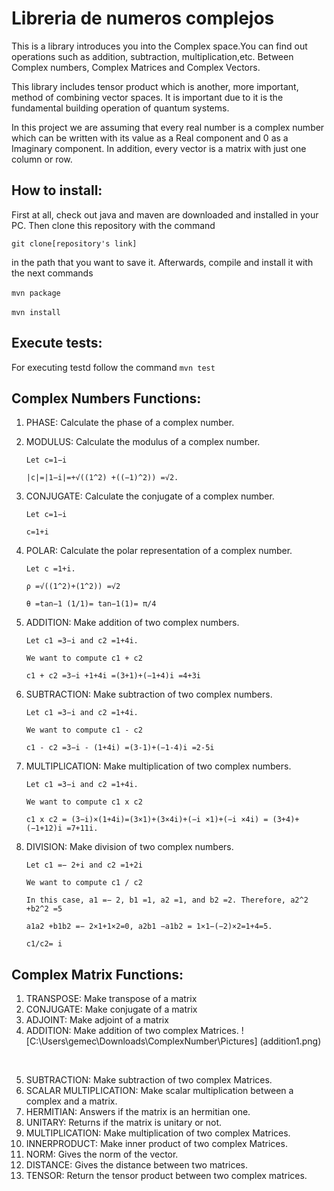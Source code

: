 ﻿# Libreria de numeros complejos 

This is a library introduces you into the Complex space.You can find out operations such as addition, subtraction, multiplication,etc. Between Complex numbers, Complex Matrices and Complex Vectors. 

This library includes tensor product which is another, more important, method of combining vector spaces. It is important due to it is the fundamental building operation of quantum systems. 

In this project we are assuming that every real number is a complex number which can be written with its value as a Real component and 0 as a Imaginary component. In addition, every vector is a matrix with just one column or row. 

## How to install:
First at all, check out java and maven are downloaded and installed in your PC.
Then clone this repository with the command ­

```git clone[repository's link]­``` 

in the path that you want to save it.
Afterwards, compile and install it with the next commands

­```mvn package­```

­```mvn install­```

## Execute tests:
For executing testd follow the command
```mvn test```

## Complex Numbers Functions:

1. PHASE: Calculate the phase of a complex number.
2. MODULUS: Calculate the modulus of a complex number.

   ``` Let c=1−i ```
   
   ``` |c|=|1−i|=+√((1^2) +((−1)^2)) =√2. ```
   
3. CONJUGATE: Calculate the conjugate of a complex number.

   ``` Let c=1−i ```
   
   ``` c=1+i ```
4. POLAR: Calculate the polar representation of a complex number.

    ``` Let c =1+i. ```
    
    ``` ρ =√((1^2)+(1^2)) =√2 ```
    
    ``` θ =tan−1 (1/1)= tan−1(1)= π/4 ```
    
5. ADDITION: Make addition of two complex numbers.

   ``` Let c1 =3−i and c2 =1+4i.  ```
   
   ``` We want to compute c1 + c2  ``` 
   
   ```c1 + c2 =3−i +1+4i =(3+1)+(−1+4)i =4+3i  ```
   
6. SUBTRACTION: Make subtraction of two complex numbers.

   ``` Let c1 =3−i and c2 =1+4i.  ```
  
   ``` We want to compute c1 - c2  ``` 
   
   ```c1 - c2 =3−i - (1+4i) =(3-1)+(−1-4)i =2-5i  ```
   
7. MULTIPLICATION: Make multiplication of two complex numbers.

   ``` Let c1 =3−i and c2 =1+4i.  ```
   
   ``` We want to compute c1 x c2  ``` 
   
   ```c1 x c2 = (3−i)×(1+4i)=(3×1)+(3×4i)+(−i ×1)+(−i ×4i) = (3+4)+(−1+12)i =7+11i.   ```
   
8. DIVISION: Make division of two complex numbers.

   ``` Let c1 =− 2+i and c2 =1+2i  ```
   
   ``` We want to compute c1 / c2  ``` 
   
   ``` In this case, a1 =− 2, b1 =1, a2 =1, and b2 =2. Therefore, a2^2 +b2^2 =5 ```
   
   ``` a1a2 +b1b2 =− 2×1+1×2=0, a2b1 −a1b2 = 1×1−(−2)×2=1+4=5. ```
   
   ``` c1/c2= i  ```

## Complex Matrix Functions:

1. TRANSPOSE: Make transpose of a matrix
2. CONJUGATE: Make conjugate of a matrix
3. ADJOINT: Make adjoint of a matrix
4. ADDITION: Make addition of two complex Matrices.
![C:\Users\gemec\Downloads\ComplexNumber\Pictures] (addition1.png)
<img Pictures = "addition1.png" />
<img Pictures = "addition2.png" />

5. SUBTRACTION: Make subtraction of two complex Matrices.
6. SCALAR MULTIPLICATION: Make scalar multiplication between a complex and a matrix.
7. HERMITIAN: Answers if the matrix is an hermitian one.
8. UNITARY: Returns if the matrix is unitary or not.
9. MULTIPLICATION: Make multiplication of two complex Matrices.
10. INNERPRODUCT: Make inner product of two complex Matrices.
11. NORM: Gives the norm of the vector.
12. DISTANCE: Gives the distance between two matrices.
13. TENSOR: Return the tensor product between two complex matrices.
